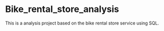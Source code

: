 # Bike_rental_store_analysis

This is a analysis project based on the bike rental store service using SQL.
